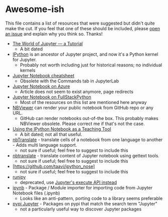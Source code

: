 # Awesome-ish

This file contains a list of resources that were suggested but didn't quite make the cut. If you feel that one of these should be included, please [open an issue](https://github.com/markusschanta/awesome-jupyter/issues/new) and explain why you think so. Thanks!

- [The World of Jupyter — a Tutorial](https://github.com/barbagroup/jupyter-tutorial)
  - A bit dated
- [IPython](http://ipython.org/) is an ancestor of Jupyter project, and now it's a Python kernel for Jupyter.
  - Probably not worth including just for historical reasons; no individual kernels
- [Jupyter Notebook cheatsheet](https://www.cheatography.com/weidadeyue/cheat-sheets/jupyter-notebook/)
  - Obsolete with the Commands tab in JupyterLab
- [Jupyter Notebook on Azure](https://docs.microsoft.com/en-us/azure/virtual-machines/virtual-machines-linux-jupyter-notebook)
  - Article does not seem to exist anymore, page redirects
- [Jupyter Notebook on FullStackPython](https://www.fullstackpython.com/jupyter-notebook.html)
  - Most of the resources on this list are mentioned here anyway
- [NBViewer](https://nbviewer.jupyter.org/) can render your public notebook from GitHub repo or any URL.
  - GitHub can render notebooks out-of-the box. This probably makes NBViewer obsolete. Please correct me if that's not the case.
- [Using the IPython Notebook as a Teaching Tool](https://software-carpentry.org/blog/2013/03/using-notebook-as-a-teaching-tool.html)
  - A bit dated; not all that useful.
- [nbTranslate](https://github.com/jfbercher/jupyter_nbTranslate) - translate cells of a notebook from one language to another - Adds multi language support.
  - not sure if useful; feel free to suggest to include this
- [nbtranslate](https://github.com/devrt/nbtranslate) - translate content of Jupyter notebook using gettext tools.
  - not sure if useful; feel free to suggest to include this
- [https://github.com/taavi/ipython_nose]
  - not sure if useful; feel free to suggest to include this
- [runipy](https://pypi.python.org/pypi/runipy)
  - deprecated, use [Jupyter's execute API instead](http://nbconvert.readthedocs.io/en/latest/execute_api.html)
- [ipynb](https://github.com/ipython/ipynb) - Package / Module importer for importing code from Jupyter Notebook files (.ipynb)
  - Looks like an anti-pattern, porting code to a library seems preferable
- [pypi Jupyter](https://pypi.org/search/?q=Jupyter) - Packages on pypi that match the search term "Jupyter"
  - not a particularly useful way to discover Jupyter packages
